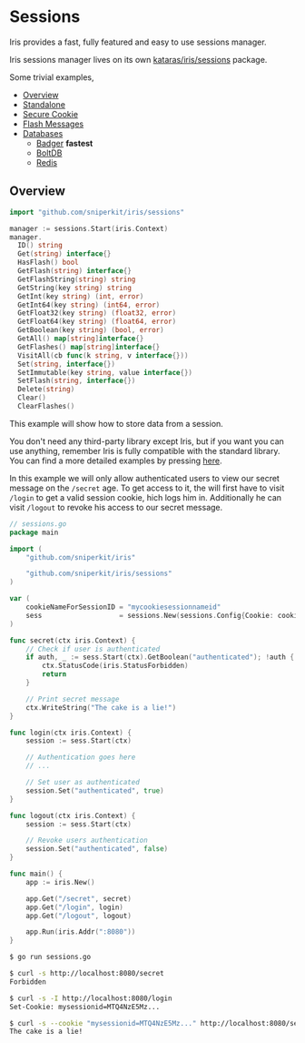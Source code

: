 # Sessions

Iris provides a fast, fully featured and easy to use sessions manager.

Iris sessions manager lives on its own [kataras/iris/sessions](https://github.com/sniperkit/iris/tree/master/sessions) package.

Some trivial examples,

- [Overview](https://github.com/sniperkit/iris/blob/master/_examples/sessions/overview/main.go)
- [Standalone](https://github.com/sniperkit/iris/blob/master/_examples/sessions/standalone/main.go)
- [Secure Cookie](https://github.com/sniperkit/iris/blob/master/_examples/sessions/securecookie/main.go)
- [Flash Messages](https://github.com/sniperkit/iris/blob/master/_examples/sessions/flash-messages/main.go)
- [Databases](https://github.com/sniperkit/iris/tree/master/_examples/sessions/database)
    * [Badger](https://github.com/sniperkit/iris/blob/master/_examples/sessions/database/badger/main.go) **fastest**
    * [BoltDB](https://github.com/sniperkit/iris/blob/master/_examples/sessions/database/boltdb/main.go)
    * [Redis](https://github.com/sniperkit/iris/blob/master/_examples/sessions/database/redis/main.go)

## Overview

```go
import "github.com/sniperkit/iris/sessions"

manager := sessions.Start(iris.Context)
manager.
  ID() string
  Get(string) interface{}
  HasFlash() bool
  GetFlash(string) interface{}
  GetFlashString(string) string
  GetString(key string) string
  GetInt(key string) (int, error)
  GetInt64(key string) (int64, error)
  GetFloat32(key string) (float32, error)
  GetFloat64(key string) (float64, error)
  GetBoolean(key string) (bool, error)
  GetAll() map[string]interface{}
  GetFlashes() map[string]interface{}
  VisitAll(cb func(k string, v interface{}))
  Set(string, interface{})
  SetImmutable(key string, value interface{})
  SetFlash(string, interface{})
  Delete(string)
  Clear()
  ClearFlashes()
```

This example will show how to store data from a session.

You don't need any third-party library except Iris, but if you want you can use anything, remember Iris is fully compatible with the standard library. You can find a more detailed examples by pressing [here](https://github.com/sniperkit/iris/tree/master/_examples/sessions).

In this example we will only allow authenticated users to view our secret message on the `/secret` age. To get access to it, the will first have to visit `/login` to get a valid session cookie, hich logs him in. Additionally he can visit `/logout` to revoke his access to our secret message.

```go
// sessions.go
package main

import (
    "github.com/sniperkit/iris"

    "github.com/sniperkit/iris/sessions"
)

var (
    cookieNameForSessionID = "mycookiesessionnameid"
    sess                   = sessions.New(sessions.Config{Cookie: cookieNameForSessionID, AllowReclaim: true})
)

func secret(ctx iris.Context) {
    // Check if user is authenticated
    if auth, _ := sess.Start(ctx).GetBoolean("authenticated"); !auth {
        ctx.StatusCode(iris.StatusForbidden)
        return
    }

    // Print secret message
    ctx.WriteString("The cake is a lie!")
}

func login(ctx iris.Context) {
    session := sess.Start(ctx)

    // Authentication goes here
    // ...

    // Set user as authenticated
    session.Set("authenticated", true)
}

func logout(ctx iris.Context) {
    session := sess.Start(ctx)

    // Revoke users authentication
    session.Set("authenticated", false)
}

func main() {
    app := iris.New()

    app.Get("/secret", secret)
    app.Get("/login", login)
    app.Get("/logout", logout)

    app.Run(iris.Addr(":8080"))
}

```

```bash
$ go run sessions.go

$ curl -s http://localhost:8080/secret
Forbidden

$ curl -s -I http://localhost:8080/login
Set-Cookie: mysessionid=MTQ4NzE5Mz...

$ curl -s --cookie "mysessionid=MTQ4NzE5Mz..." http://localhost:8080/secret
The cake is a lie!
```